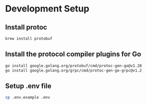 
# Development Setup

## Install protoc
```bash
brew install protobuf
```

## Install the protocol compiler plugins for Go
```bash
go install google.golang.org/protobuf/cmd/protoc-gen-go@v1.28
go install google.golang.org/grpc/cmd/protoc-gen-go-grpc@v1.2
```

## Setup .env file
```bash
cp .env.example .env
```